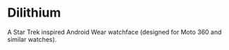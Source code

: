 # Dilithium

A Star Trek inspired Android Wear watchface (designed for Moto 360 and similar watches).
